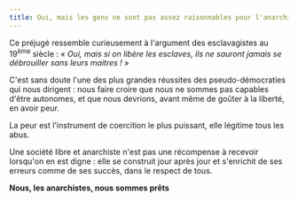 ```yaml
---
title: Oui, mais les gens ne sont pas assez raisonnables pour l'anarchie
---
```


Ce préjugé ressemble curieusement à l'argument des esclavagistes au 19<sup>ème</sup> siècle&nbsp;: «&nbsp;_Oui, mais si on libère les esclaves, ils ne sauront jamais se débrouiller sans leurs maitres&nbsp;!&nbsp;_»

C'est sans doute l'une des plus grandes réussites des pseudo-démocraties qui nous dirigent&nbsp;: nous faire croire que nous ne sommes pas capables d'être autonomes, et que nous devrions, avant même de goûter à la liberté, en avoir peur.

La peur est l'instrument de coercition le plus puissant, elle légitime tous les abus.

Une société libre et anarchiste n'est pas une récompense à recevoir lorsqu'on en est digne&nbsp;: elle se construit jour après jour et s'enrichit de ses erreurs comme de ses succès, dans le respect de tous.

**Nous, les anarchistes, nous sommes prêts&nbsp;**

